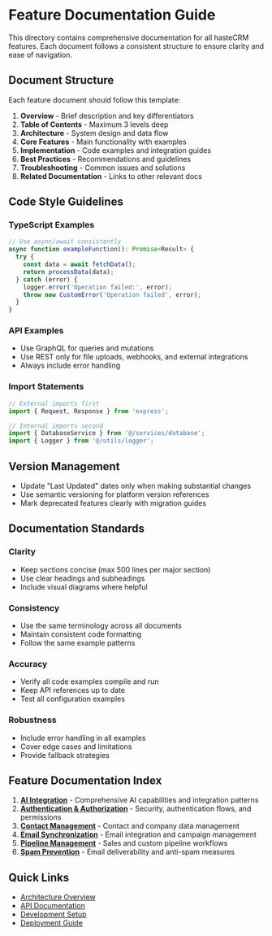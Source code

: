 # Feature Documentation Guide

This directory contains comprehensive documentation for all hasteCRM features. Each document follows a consistent structure to ensure clarity and ease of navigation.

## Document Structure

Each feature document should follow this template:

1. **Overview** - Brief description and key differentiators
2. **Table of Contents** - Maximum 3 levels deep
3. **Architecture** - System design and data flow
4. **Core Features** - Main functionality with examples
5. **Implementation** - Code examples and integration guides
6. **Best Practices** - Recommendations and guidelines
7. **Troubleshooting** - Common issues and solutions
8. **Related Documentation** - Links to other relevant docs

## Code Style Guidelines

### TypeScript Examples
```typescript
// Use async/await consistently
async function exampleFunction(): Promise<Result> {
  try {
    const data = await fetchData();
    return processData(data);
  } catch (error) {
    logger.error('Operation failed:', error);
    throw new CustomError('Operation failed', error);
  }
}
```

### API Examples
- Use GraphQL for queries and mutations
- Use REST only for file uploads, webhooks, and external integrations
- Always include error handling

### Import Statements
```typescript
// External imports first
import { Request, Response } from 'express';

// Internal imports second
import { DatabaseService } from '@/services/database';
import { Logger } from '@/utils/logger';
```

## Version Management

- Update "Last Updated" dates only when making substantial changes
- Use semantic versioning for platform version references
- Mark deprecated features clearly with migration guides

## Documentation Standards

### Clarity
- Keep sections concise (max 500 lines per major section)
- Use clear headings and subheadings
- Include visual diagrams where helpful

### Consistency
- Use the same terminology across all documents
- Maintain consistent code formatting
- Follow the same example patterns

### Accuracy
- Verify all code examples compile and run
- Keep API references up to date
- Test all configuration examples

### Robustness
- Include error handling in all examples
- Cover edge cases and limitations
- Provide fallback strategies

## Feature Documentation Index

1. **[AI Integration](./ai-integration.md)** - Comprehensive AI capabilities and integration patterns
2. **[Authentication & Authorization](./auth.md)** - Security, authentication flows, and permissions
3. **[Contact Management](./contacts.md)** - Contact and company data management
4. **[Email Synchronization](./email-sync.md)** - Email integration and campaign management
5. **[Pipeline Management](./pipelines.md)** - Sales and custom pipeline workflows
6. **[Spam Prevention](./spam-prevention.md)** - Email deliverability and anti-spam measures

## Quick Links

- [Architecture Overview](../architecture/overview.md)
- [API Documentation](../api/)
- [Development Setup](../development/setup.md)
- [Deployment Guide](../deployment/)